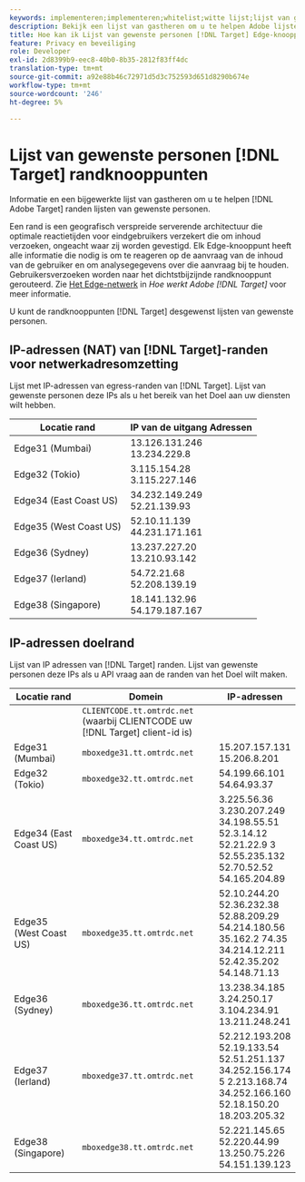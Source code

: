 ```yaml
---
keywords: implementeren;implementeren;whitelist;witte lijst;lijst van gewenste personen;lijst van gewenste personen;edge;edges
description: Bekijk een lijst van gastheren om u te helpen Adobe lijsten van gewenste personen  [!DNL Target] randen (geografisch verdeelde het dienen knopen die optimale reactietijden eind - gebruikers verzekeren).
title: Hoe kan ik Lijst van gewenste personen [!DNL Target] Edge-knooppunten?
feature: Privacy en beveiliging
role: Developer
exl-id: 2d8399b9-eec8-40b0-8b35-2812f83ff4dc
translation-type: tm+mt
source-git-commit: a92e88b46c72971d5d3c752593d651d8290b674e
workflow-type: tm+mt
source-wordcount: '246'
ht-degree: 5%

---
```


# Lijst van gewenste personen [!DNL Target] randknooppunten

Informatie en een bijgewerkte lijst van gastheren om u te helpen [!DNL Adobe Target] randen lijsten van gewenste personen.

Een rand is een geografisch verspreide serverende architectuur die optimale reactietijden voor eindgebruikers verzekert die om inhoud verzoeken, ongeacht waar zij worden gevestigd. Elk Edge-knooppunt heeft alle informatie die nodig is om te reageren op de aanvraag van de inhoud van de gebruiker en om analysegegevens over die aanvraag bij te houden. Gebruikersverzoeken worden naar het dichtstbijzijnde randknooppunt gerouteerd. Zie [Het Edge-netwerk](/help/c-intro/how-target-works.md#concept_0AE2ED8E9DE64288A8B30FCBF1040934) in *Hoe werkt Adobe [!DNL Target]* voor meer informatie.

U kunt de randknooppunten [!DNL Target] desgewenst lijsten van gewenste personen.

## IP-adressen (NAT) van [!DNL Target]-randen voor netwerkadresomzetting

Lijst met IP-adressen van egress-randen van [!DNL Target]. Lijst van gewenste personen deze IPs als u het bereik van het Doel aan uw diensten wilt hebben.

| Locatie rand | IP van de uitgang Adressen |
| --- | --- |
| Edge31 (Mumbai) | 13.126.131.246<br>13.234.229.8 |
| Edge32 (Tokio) | 3.115.154.28<br>3.115.227.146 |
| Edge34 (East Coast US) | 34.232.149.249<br>52.21.139.93 |
| Edge35 (West Coast US) | 52.10.11.139<br>44.231.171.161 |
| Edge36 (Sydney) | 13.237.227.20<br>13.210.93.142 |
| Edge37 (Ierland) | 54.72.21.68<br>52.208.139.19 |
| Edge38 (Singapore) | 18.141.132.96<br>54.179.187.167 |

## IP-adressen doelrand

Lijst van IP adressen van [!DNL Target] randen. Lijst van gewenste personen deze IPs als u API vraag aan de randen van het Doel wilt maken.

| Locatie rand | Domein | IP-adressen |
| --- | --- | --- |
|  | `CLIENTCODE.tt.omtrdc.net`<br>(waarbij CLIENTCODE uw  [!DNL Target] client-id is) |  |
| Edge31 (Mumbai) | `mboxedge31.tt.omtrdc.net` | 15.207.157.131<br>15.206.8.201 |
| Edge32 (Tokio) | `mboxedge32.tt.omtrdc.net` | 54.199.66.101<br>54.64.93.37 |
| Edge34 (East Coast US) | `mboxedge34.tt.omtrdc.net` | 3.225.56.36<br>3.230.207.249<br>34.198.55.51<br>52.3.14.12<br>52.21.22.9 3<br>52.55.235.132<br>52.70.52.52<br>54.165.204.89 |
| Edge35 (West Coast US) | `mboxedge35.tt.omtrdc.net` | 52.10.244.20<br>52.36.232.38<br>52.88.209.29<br>54.214.180.56<br>35.162.2 74.35<br>34.214.12.211<br>52.42.35.202<br>54.148.71.13 |
| Edge36 (Sydney) | `mboxedge36.tt.omtrdc.net` | 13.238.34.185<br>3.24.250.17<br>3.104.234.91<br>13.211.248.241 |
| Edge37 (Ierland) | `mboxedge37.tt.omtrdc.net` | 52.212.193.208<br>52.19.133.54<br>52.51.251.137<br>34.252.156.174<br>5 2.213.168.74<br>34.252.166.160<br>52.18.150.20<br>18.203.205.32 |
| Edge38 (Singapore) | `mboxedge38.tt.omtrdc.net` | 52.221.145.65<br>52.220.44.99<br>13.250.75.226<br>54.151.139.123 |
